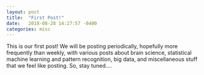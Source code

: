 ```yaml
---
layout: post
title:  "First Post!"
date:   2018-08-28 14:27:57 -0400
categories: misc
---
```


This is our first post!  We will be posting periodically, hopefully more frequently than weekly, with various posts about brain science, statistical machine learning and pattern recognition, big data, and miscellaneous stuff that we feel like posting.  So, stay tuned....
